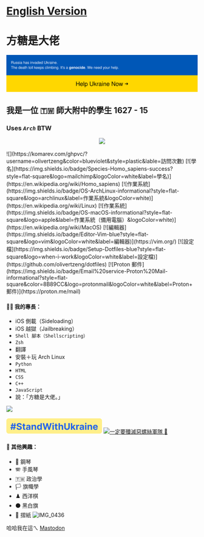 # [English Version](https://github.com/olivertzeng/olivertzeng/blob/main/README.md)
# 方糖是大佬

[![支援烏克蘭 🇺🇦](https://raw.githubusercontent.com/vshymanskyy/StandWithUkraine/main/banner2-direct.svg)](https://stand-with-ukraine.pp.ua)
## 我是一位 🇹🇼 師大附中的學生 1627 - 15
### **Uses *`Arch`* BTW**

<p align="center">
  <a href="https://skillicons.dev">
    <img src="https://skillicons.dev/icons?i=git,py,bash,linux,md,vim,cpp,html,js,css,discord,instagram,twitter,github,stackoverflow,wordpress" />
  </a>
</p>
![](https://komarev.com/ghpvc/?username=olivertzeng&color=blueviolet&style=plastic&lable=訪問次數)
[![學名](https://img.shields.io/badge/Species-Homo_sapiens-success?style=flat-square&logo=mailchimp&logoColor=white&label=學名)](https://en.wikipedia.org/wiki/Homo_sapiens)
[![作業系統](https://img.shields.io/badge/OS-ArchLinux-informational?style=flat-square&logo=archlinux&label=作業系統&logoColor=white)](https://en.wikipedia.org/wiki/Linux)
[![作業系統](https://img.shields.io/badge/OS-macOS-informational?style=flat-square&logo=apple&label=作業系統（備用電腦）&logoColor=white)](https://en.wikipedia.org/wiki/MacOS)
[![編輯器](https://img.shields.io/badge/Editor-Vim-blue?style=flat-square&logo=vim&logoColor=white&label=編輯器)](https://vim.org/)
[![設定檔](https://img.shields.io/badge/Setup-Dotfiles-blue?style=flat-square&logo=when-i-work&logoColor=white&label=設定檔)](https://github.com/olivertzeng/dotfiles)
[![Proton 郵件](https://img.shields.io/badge/Email%20service-Proton%20Mail-informational?style=flat-square&color=8B89CC&logo=protonmail&logoColor=white&label=Proton+郵件)](https://proton.me/mail)

#### 🤹‍♂️ 我的專長：
* iOS 側載（Sideloading）
* iOS 越獄（Jailbreaking）
* `Shell 腳本（Shellscripting）`
* `Zsh`
* 翻譯
* 安裝＋玩 Arch Linux
* `Python`
* `HTML`
* `CSS`
* `C++`
* `JavaScript`
* 說：「方糖是大佬。」

<a href="https://github.com/olivertzeng">
  <img height="137px" src="https://github-readme-stats.vercel.app/api?username=olivertzeng&show_icons=true&include_all_commits=true&count_private=false&text_color=000&icon_color=000&bg_color=0,ea6161,ffc64d,fffc4d,52fa5a" />

[![支援烏克蘭 🇺🇦](https://raw.githubusercontent.com/vshymanskyy/StandWithUkraine/main/badges/StandWithUkraine.svg)](https://stand-with-ukraine.pp.ua)
[![一定要殲滅惡螺絲軍隊 🔩](https://raw.githubusercontent.com/vshymanskyy/StandWithUkraine/main/badges/RussianWarship.svg)](https://stand-with-ukraine.pp.ua)

#### 🔬 其他興趣：
* 🎹 鋼琴
* 🪗 手風琴
* 🇹🇼 政治學
* 🏳️ 旗幟學
* ♟️ 西洋棋
* ⚫️ 黑白旗
* 📄 摺紙
![IMG_0436](https://github.com/olivertzeng/olivertzeng/assets/86348833/8e1cc5be-b94b-48ec-bcb0-a3dad2e6b9d9)


哈哈我在這ㄟ
<a rel="me" href="https://mastodon.social/@olivertzeng">Mastodon</a>

